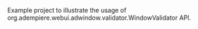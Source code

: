 Example project to illustrate the usage of org.adempiere.webui.adwindow.validator.WindowValidator API.

